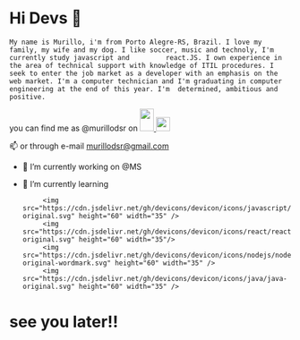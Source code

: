 # Hi Devs 👋


    My name is Murillo, i'm from Porto Alegre-RS, Brazil. I love my family, my wife and my dog. I like soccer, music and technoly, I'm currently study javascript and         react.JS. I own experience in the area of technical support with knowledge of ITIL procedures. I seek to enter the job market as a developer with an emphasis on the     web market. I'm a computer technician and I'm graduating in computer engineering at the end of this year. I'm  determined, ambitious and positive.

<div>
  you can find me as @murillodsr on  
  <a href="https://www.linkedin.com/in/murillodsr/"> 
    <img src="https://cdn.jsdelivr.net/gh/devicons/devicon/icons/linkedin/linkedin-original.svg" height="40" width="25"/>
  </a><span>
  <a href="https://twitter.com/murillodsr">
    <img src="https://cdn.jsdelivr.net/gh/devicons/devicon/icons/twitter/twitter-original.svg" "height="40" width="25" /><br/>
  </a>  
            
   📫  or through e-mail murillodsr@gmail.com </p>


- 🔭 I’m currently working on @MS
- 🌱 I’m currently learning 
                         
           <img src="https://cdn.jsdelivr.net/gh/devicons/devicon/icons/javascript/javascript-original.svg" height="60" width="35" />
           <img src="https://cdn.jsdelivr.net/gh/devicons/devicon/icons/react/react-original.svg" height="60" width="35"/>
           <img src="https://cdn.jsdelivr.net/gh/devicons/devicon/icons/nodejs/nodejs-original-wordmark.svg" height="60" width="35" />
           <img src="https://cdn.jsdelivr.net/gh/devicons/devicon/icons/java/java-original.svg" height="60" width="35" />
              
                   
          
# see you later!!
